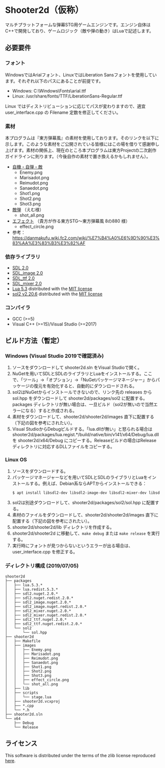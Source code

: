 # Shooter2d（仮称）

マルチプラットフォームな弾幕STG用ゲームエンジンです。エンジン自体はC++で開発しており、ゲームロジック（敵や弾の動き）はLuaで記述します。

## 必要要件

### フォント

WindowsではArialフォント、LinuxではLiberation Sansフォントを使用しています。それぞれ以下のパスにあることが前提です。

- Windows: C:\Windows\Fonts\arial.ttf
- Linux: /usr/share/fonts/TTF/LiberationSans-Regular.ttf

Linux ではディストリビューションに応じてパスが変わりますので、適宜 user_interface.cpp の Filename 定数を修正してください。

### 素材

本プログラムは『東方弾幕風』の素材を使用しております。そのリンクを以下に示します。このような素材をご公開されている皆様にはこの場を借りて感謝申し上げます。素材の関係上、現在のところ本プログラムは東方Projectの二次創作ガイドラインに則ります。（今後自作の素材で置き換えるかもしれません）。

- [自機・自弾・敵](http://coolier.dip.jp/th_up4/index.php?id=6360)
    - Enemy.png
    - Marisadot.png
    - Reimudot.png
    - Sanaedot.png
    - Shot1.png
    - Shot2.png
    - Shot3.png
- [敵弾](http://coolier.dip.jp/th_up3/file/th3_4065.lzh) （えむ様）
    - shot_all.png
- [エフェクト](http://coolier.dip.jp/th_up3/file/th3_7474.lzh) （貴方が作る東方STG～東方弾幕風 8の880 様）
    - effect_circle.png
- 参考：https://danmakufu.wiki.fc2.com/wiki/%E7%B4%A0%E6%9D%90%E3%83%AA%E3%83%B3%E3%82%AF

### 依存ライブラリ

- [SDL 2.0](https://www.libsdl.org/)
- [SDL_image 2.0](https://www.libsdl.org/projects/SDL_image/)
- [SDL_ttf 2.0](https://www.libsdl.org/projects/SDL_ttf/)
- [SDL_mixer 2.0](https://www.libsdl.org/projects/SDL_mixer/)
- [Lua 5.3](https://www.lua.org/) distributed with the [MIT license](https://www.lua.org/license.html)
- [sol2 v2.20.6](https://github.com/ThePhD/sol2) distributed with the [MIT license](https://github.com/ThePhD/sol2/blob/develop/LICENSE.txt)

### コンパイラ

- GCC (>=5)
- Visual C++ (>=15)/Visual Studio (>=2017)

## ビルド方法（暫定）

### Windows (Visual Studio 2019で確認済み)

1. ソースをダウンロードして shooter2d.sln をVisual Studioで開く。
1. NuGetを用いてSDLとSDLのライブラリとLuaをインストールする。ここで、「ツール」->「オプション」->「NuGetパッケージマネージャー」からパッケージの復元を有効化すると、自動的にダウンロードされる。
1. sol2はNuGetからインストールできないので、リンク先の releases から sol.hpp をダウンロードして shooter2d/packages/sol2 に配置する。packages ディレクトリが無い場合は、一旦ビルド（sol2が無いので当然エラーになる）すると作成される。
1. 素材をダウンロードして、shooter2d/shooter2d/images 直下に配置する（下記の図を参考にされたい）。
1. Visual StudioからDebugビルドする。「lua.dllが無い」と怒られる場合は shooter2d/packages/lua.regist.*/build/native/bin/v141/x64/Debug/lua.dll を shooter2d/x64/Debug にコピーする。Releaseビルドの場合はReleaseディレクトリに対応するDLLファイルをコピーする。

### Linux OS

1. ソースをダウンロードする。
1. パッケージマネージャーなどを用いてSDLとSDLのライブラリとLuaをインストールする。例えば、Debian系ならAPTからインストールできる：
    ```bash
    $ apt install libsdl2-dev libsdl2-image-dev libsdl2-mixer-dev libsdl2-ttf-dev liblua5.3-dev
    ````
1. sol2は別途ダウンロードして、shooter2d/packages/sol2/sol.hpp に配置する。
1. 素材のファイルをダウンロードして、shooter2d/shooter2d/images 直下に配置する（下記の図を参考にされたい）。
1. shooter2d/shooter2d/lib ディレクトリを作成する。
1. shooter2d/shooter2d に移動して、`make debug` または `make release` を実行する。
1. 実行時にフォントが見つからないというエラーが出る場合は、user_interface.cpp を修正する。

### ディレクトリ構成 (2019/07/05)

~~~
shooter2d
├── packages
│   ├── lua.5.3.*
│   ├── lua.redist.5.3.*
│   ├── sdl2.nuget.2.0.*
│   ├── sdl2.nuget.redist.2.0.*
│   ├── sdl2_image.nuget.2.0.*
│   ├── sdl2_image.nuget.redist.2.0.*
│   ├── sdl2_mixer.nuget.2.0.*
│   ├── sdl2_mixer.nuget.redist.2.0.*
│   ├── sdl2_ttf.nuget.2.0.*
│   ├── sdl2_ttf.nuget.redist.2.0.*
│   └── sol2
│       └── sol.hpp
├── shooter2d
│   ├── Makefile
│   ├── images
│   │   ├── Enemy.png
│   │   ├── Marisadot.png
│   │   ├── Reimudot.png
│   │   ├── Sanaedot.png
│   │   ├── Shot1.png
│   │   ├── Shot2.png
│   │   ├── Shot3.png
│   │   ├── effect_circle.png
│   │   └── shot_all.png
│   ├── lib
│   ├── scripts
│   │   └── stage.lua
│   ├── shooter2d.vcxproj
│   ├── *.cpp
│   └── *.h
├── shooter2d.sln
└── x64
    ├── Debug
    └── Release
~~~

## ライセンス

This software is distributed under the terms of the zlib license reproduced [here](LICENSE).